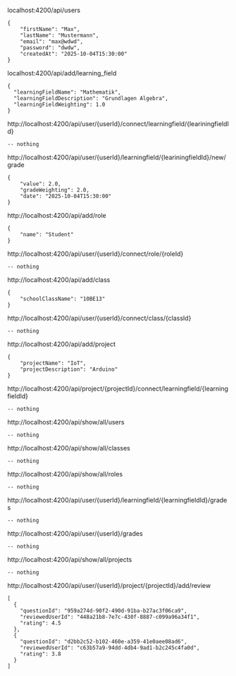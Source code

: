 localhost:4200/api/users

```http
{
    "firstName": "Max",
    "lastName": "Mustermann",
    "email": "max@wdwd",
    "password": "dwdw",
    "createdAt": "2025-10-04T15:30:00"
}
```

localhost:4200/api/add/learning_field

```http
{
  "learningFieldName": "Mathematik",
  "learningFieldDescription": "Grundlagen Algebra",
  "learningFieldWeighting": 1.0
}
```

http://localhost:4200/api/user/{userId}/connect/learningfield/{leariningfieldId}

```http
-- nothing
````

http://localhost:4200/api/user/{userId}/learningfield/{leariningfieldId}/new/grade

```http
{
    "value": 2.0,
    "gradeWeighting": 2.0,
    "date": "2025-10-04T15:30:00"
}
```

http://localhost:4200/api/add/role

```http
{
    "name": "Student"
}
```

http://localhost:4200/api/user/{userId}/connect/role/{roleId}

```http
-- nothing
```

http://localhost:4200/api/add/class

```http
{
    "schoolClassName": "10BE13"
}
```

http://localhost:4200/api/user/{userId}/connect/class/{classId}

```http
-- nothing
```

http://localhost:4200/api/add/project

```http
{
    "projectName": "IoT",
    "projectDescription": "Arduino"
}
```

http://localhost:4200/api/project/{projectId}/connect/learningfield/{learningfieldId}

```http
-- nothing
```

http://localhost:4200/api/show/all/users

```http
-- nothing
```

http://localhost:4200/api/show/all/classes

```http
-- nothing
```

http://localhost:4200/api/show/all/roles

```http
-- nothing
```

http://localhost:4200/api/user/{userId}/learningfield/{learningfieldId}/grades

```http
-- nothing
```

http://localhost:4200/api/user/{userId}/grades

```http
-- nothing
```

http://localhost:4200/api/show/all/projects

```http
-- nothing
```

http://localhost:4200/api/user/{userId}/project/{projectId}/add/review

```http
[
  {
    "questionId": "959a274d-90f2-490d-91ba-b27ac3f06ca9",
    "reviewedUserId": "448a21b8-7e7c-430f-8887-c099a96a34f1",
    "rating": 4.5
  },
  {
    "questionId": "d2bb2c52-b102-460e-a359-41e0aee08ad6",
    "reviewedUserId": "c63b57a9-94dd-4db4-9ad1-b2c245c4fa0d",
    "rating": 3.8
  }
]
```